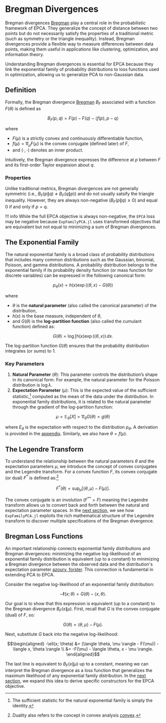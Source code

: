 # Bregman Divergences

Bregman divergences [Bregman](@cite) play a central role in the probabilistic framework of EPCA. They generalize the concept of distance between two points but do not necessarily satisfy the properties of a traditional metric (such as symmetry or the triangle inequality). Instead, Bregman divergences provide a flexible way to measure differences between data points, making them useful in applications like clustering, optimization, and information theory.

Understanding Bregman divergences is essential for EPCA because they link the exponential family of probability distributions to loss functions used in optimization, allowing us to generalize PCA to non-Gaussian data.

## Definition

Formally, the Bregman divergence [Bregman](@cite) $B_F$ associated with a function $F(\theta)$ is defined as

```math
B_F(p, q) = F(p) - F(q) - \langle f(p), p - q \rangle
```

where 
*  $F(\mu)$ is a strictly convex and continuously differentiable function, 
*  $f(\mu) = \nabla_\mu F(\mu)$ is the convex conjugate (defined later) of $F$, 
*  and $\langle \cdot, \cdot \rangle$ denotes an inner product.

Intuitively, the Bregman divergence expresses the difference at $p$ between $F$ and its first-order Taylor expansion about $q$.

### Properties

Unlike traditional metrics, Bregman divergences are not generally symmetric (i.e., $B_F(p \| q) \neq B_F(q \| p)$) and do not usually satsify the triangle inequality. However, they are always non-negative ($B_F(p \| q) \geq 0$) and equal $0$ if and only if $p = q$.

!!! info
    While the full EPCA objective is always non-negative, the `EPCA` loss may be negative because `ExpFamilyPCA.jl` uses transformed objectives that are equivalent but not equal to minimizing a sum of Bregman divergences.  

## The Exponential Family

The natural exponential family is a broad class of probability distributions that includes many common distributions such as the Gaussian, binomial, Poisson, and gamma distributions. A probability distribution belongs to the exponential family if its probability density function (or mass function for discrete variables) can be expressed in the following canonical form:

```math
p_\theta(x) = h(x) \exp(\langle \theta, x \rangle - G(\theta) )
```

where
*  $\theta$ is the **natural parameter** (also called the canonical parameter) of the distribution,
*  $h(x)$ is the base measure, independent of $\theta$,
*  and $G(\theta)$ is the **log-partition function** (also called the cumulant function) defined as:

```math
G(\theta) = \log \int h(x) \exp(\langle \theta, x \rangle) \, dx.
```

The log-partition function $G(\theta)$ ensures that the probability distribution integrates (or sums) to $1$.

### Key Parameters

1.  **Natural Parameter** ($\theta$): This parameter controls the distribution’s shape in its canonical form. For example, the natural parameter for the Poisson distribution is $\log \lambda$.
2.  **Expectation Parameter** ($\mu$): This is the expected value of the sufficient statistic,[^1] computed as the mean of the data under the distribution. In exponential family distributions, it is related to the natural parameter through the gradient of the log-partition function:

```math
\mu = \mathbb{E}_{\theta}[X] = \nabla_\theta G(\theta) = g(\theta)
```
where $E_\theta$ is the expectation with respect to the distribution $p_\theta$. A derivation is provided in the [appendix](./appendix/expectation.md). Similarly, we also have $\theta = f(\mu)$.

[^1]: The sufficient statistic for the natural exponential family is simply the identity.

## The Legendre Transform

To understand the relationship between the natural parameters $\theta$ and the expectation parameters $\mu$, we introduce the concept of convex conjugates and the Legendre transform. For a convex function $F$, its convex conjugate (or dual) $F^*$ is defined as:[^2]

```math
F^*(\theta) = \sup_{\mu} [\langle \theta, \mu \rangle - F(\mu)].
```

The convex conjugate is an involution ($F^{**} = F$) meaning the Legendre transform allows us to convert back and forth between the natural and expectation parameter spaces. In the [next section](./objectives.md), we see how `ExpFamilyPCA.jl` exploits the rich mathematical structure of the Legendre transform to discover multiple specifications of the Bregman divergence.

[^2]: Duality also refers to the concept in convex analysis [convex](@cite).

## Bregman Loss Functions

An important relationship connects exponential family distributions and Bregman divergences: minimizing the negative log-likelihood of an exponential family distribution is equivalent (up to a constant) to minimizing a Bregman divergence between the observed data and the distribution's expectation parameter [azoury, forster](@cite). This connection is fundamental in extending PCA to EPCA.

Consider the negative log-likelihood of an exponential family distribution:

```math
-\ell(x; \theta) = G(\theta) - \langle x, \theta \rangle.
```

Our goal is to show that this expression is equivalent (up to a constant) to the Bregman divergence $B_F(x \| \mu)$. First, recall that $G$ is the convex conjugate (dual) of $F$, so:

```math
G(\theta) = \langle \theta, \mu \rangle - F(\mu).
```

Next, substitute $G$ back into the negative log-likelihood:

```math
\begin{aligned}
-\ell(x; \theta) &= (\langle \theta, \mu \rangle - F(\mu)) - \langle x, \theta \rangle \\
&= -F(\mu) - \langle \theta, x - \mu \rangle.
\end{aligned}
```
The last line is equivalent to $B_F(x \| \mu)$ up to a constant, meaning we can interpret the Bregman divergence as a loss function that generalizes the maximum likelihood of any exponential family distribution. In the [next section](./objectives.md), we expand this idea to derive specific constructors for the EPCA objective.
